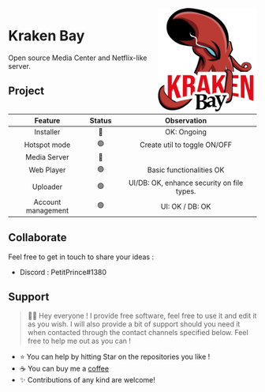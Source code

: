 <img src="Kraken - Web/public/Assets/Images/kraken.png" align="right" style="float: right;" width="200rem">

# Kraken Bay

Open source Media Center and Netflix-like server.  

## Project

| Feature | Status | Observation |
| :-: | :-: |  :-: |
| Installer | :large_blue_circle: | OK: Ongoing |
| Hotspot mode | :green_circle: | Create util to toggle ON/OFF |
| Media Server | :large_blue_circle: | |
| Web Player | :green_circle: | Basic functionalities OK |
| Uploader | :green_circle: | UI/DB: OK, enhance security on file types. |
| Account management | :green_circle: | UI: OK / DB: OK |

## Collaborate

Feel free to get in touch to share your ideas :
- Discord : PetitPrince#1380

## Support

> 👋🏼 Hey everyone ! I provide free software, feel free to use it and edit it as you wish. I will also provide a bit of support should you need it when contacted through the contact channels specified below. Feel free to help me out as you can !

- ⭐️ You can help by hitting Star on the repositories you like !
- ☕️ You can buy me a [coffee](https://www.paypal.com/paypalme/AReppelin)
- ✨ Contributions of any kind are welcome!

